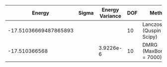 |       Energy          |  Sigma          | Energy Variance  | DOF |Method                                                          | Data repository                |
| ----------------------| --------------- | -----------------| ------- |------------------------------------------------------------|------------------------------- |
| -17.51036669487865893 |                 |                  |   10    | Lanczos (Quspin + Scipy)                                   | https://weinbe58.github.io/QuSpin/ |
| -17.510366568 |                 | 3.9226e-6 |   10    | DMRG (MaxBondDim = 7000) |  |
